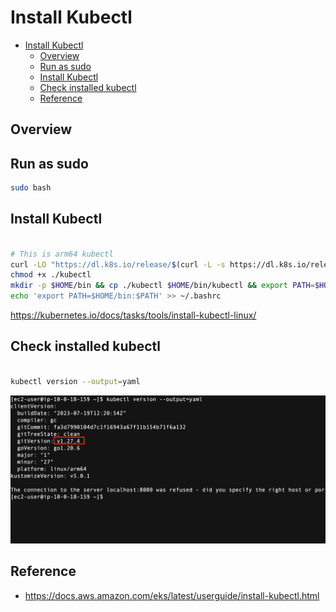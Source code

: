 # Install Kubectl


<!-- TOC -->

- [Install Kubectl](#install-kubectl)
  - [Overview](#overview)
  - [Run as sudo](#run-as-sudo)
  - [Install Kubectl](#install-kubectl-1)
  - [Check installed kubectl](#check-installed-kubectl)
  - [Reference](#reference)

<!-- /TOC -->

## Overview


## Run as sudo

```sh
sudo bash
```

## Install Kubectl


```sh

# This is arm64 kubectl
curl -LO "https://dl.k8s.io/release/$(curl -L -s https://dl.k8s.io/release/stable.txt)/bin/linux/arm64/kubectl"
chmod +x ./kubectl
mkdir -p $HOME/bin && cp ./kubectl $HOME/bin/kubectl && export PATH=$HOME/bin:$PATH
echo 'export PATH=$HOME/bin:$PATH' >> ~/.bashrc


```
https://kubernetes.io/docs/tasks/tools/install-kubectl-linux/

## Check installed kubectl


```sh

kubectl version --output=yaml

```

![kubectl_installed](./assets/kubectl_installed.png)


## Reference

- https://docs.aws.amazon.com/eks/latest/userguide/install-kubectl.html